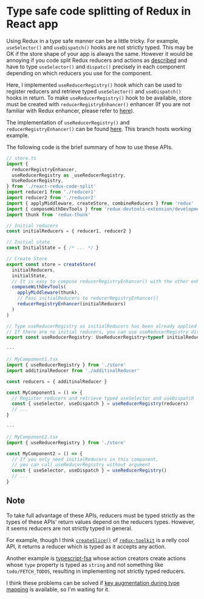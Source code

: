 # Type safe code splitting of Redux in React app

Using Redux in a type safe manner can be a little tricky.
For example, `useSelector()` and `useDispatch()` hooks are not strictly typed.
This may be OK if the store shape of your app is always the same.
However it would be annoying if you code split Redux reducers and actions as [described](https://redux.js.org/recipes/code-splitting) and have to type `useSelector()` and `dispatc()` precisely in each component depending on which reducers you use for the component.

Here, I implemented `useReducerRegistry()` hook which can be used to register reducers and retrieve typed `useSelector()` and `useDispatch()` hooks in return.
To make `useReducerRegistry()` hook to be available, store must be created with `reducerRegistryEnhancer()` enhancer (If you are not familiar with Redux enhancer, please refer to [here](https://redux.js.org/recipes/configuring-your-store/#extending-redux-functionality)).

The implementation of `useReducerRegistry()` and `reducerRegistryEnhancer()` can be found [here](src/react-redux-code-split.ts).
This branch hosts working example.

The following code is the brief summary of how to use these APIs.

```ts
// store.ts
import {
  reducerRegistryEnhancer,
  useReducerRegistry as _useReducerRegistry,
  UseReducerRegistry,
} from './react-redux-code-split'
import reducer1 from './reducer1'
import reducer2 from './reducer2'
import { applyMiddleware, createStore, combineReducers } from 'redux'
import { composeWithDevTools } from 'redux-devtools-extension/developmentOnly'
import thunk from 'redux-thunk'

// Initial reducers
const initialReducers = { reducer1, reducer2 }

// Initial state
const InitialState = { /* ... */ }

// Create Store
export const store = createStore(
  initialReducers,
  initialState,
  // It is easy to compose reducerRegistryEnhancer() with the other enhancers
  composeWithDevTools(
    applyMiddleware(thunk),
    // Pass initialReducers to reducerRegistryEnhancer()
    reducerRegistryEnhancer(initialReducers)
  )
)

// Type useReducerRegistry as initialReducers has been already applied to the store.
// If there are no initial reducers, you can use useReducerRegistry directly without this additional typing 
export const useReducerRegistry: UseReducerRegistry<typeof initialReducers> = _useReducerRegistry

---

// MyComponent1.tsx
import { useReducerRegistry } from './store'
import additinalReducer from './additinalReducer'

const reducers = { additinalReducer }

const MyComponent1 = () => {
  // Register reducers and retrieve typed useSelector and useDispatch
  const { useSelector, useDispatch } = useReducerRegistry(reducers)
  // ...
}

---

// MyComponent2.tsx
import { useReducerRegistry } from './store'

const MyComponent2 = () => {
  // If you only need initialReducers in this component,
  // you can call useReducerRegistry without argument
  const { useSelector, useDispatch } = useReducerRegistry()
  // ...
}
```

## Note

To take full advantage of these APIs, reducers must be typed strictly as the types of these APIs' return values depend on the reducers types.
However, it seems reducers are not strictly typed in general.

For example, though I think [`createSlice()`](https://redux-toolkit.js.org/api/createSlice) of [`redux-toolkit`](https://redux-toolkit.js.org/) is a relly cool API, it returns a reducer which is typed as it accepts any action.

Another example is [typescript-fsa](https://github.com/aikoven/typescript-fsa) whose action creators create actions whose `type` property is typed as `string` and not something like `todo/FETCH_TODOS`, resulting in implementing not strictly typed reducers.

I think these problems can be solved if [key augmentation during type mapping](https://github.com/microsoft/TypeScript/issues/12754) is available, so I'm waiting for it.
